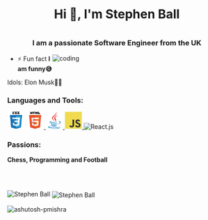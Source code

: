 <h1 align="center">Hi 👋, I'm Stephen Ball<h1>
<h3 align="center">I am a passionate Software Engineer from the UK</h3>

<img align="right" alt="coding" width="400" src="https://user-images.githubusercontent.com/55389276/140866485-8fb1c876-9a8f-4d6a-98dc-08c4981eaf70.gif">





- ⚡ Fun fact **I am funny😅**
<p>
  Idols:
  Elon Musk🧑‍💻

  
  </p>

</p>

<h3 align="left">Languages and Tools:</h3>
<img src="https://raw.githubusercontent.com/devicons/devicon/master/icons/css3/css3-original-wordmark.svg" alt="css3" width="40" height="40"/> </a> <a href="https://www.w3.org/html/" target="_blank" rel="noreferrer"> <img src="https://raw.githubusercontent.com/devicons/devicon/master/icons/html5/html5-original-wordmark.svg" alt="html5" width="40" height="40"/> </a> <a href="https://www.java.com" target="_blank" rel="noreferrer"> <img src="https://raw.githubusercontent.com/devicons/devicon/master/icons/java/java-original.svg" alt="java" width="40" height="40"/> </a> <a href="https://developer.mozilla.org/en-US/docs/Web/JavaScript" target="_blank" rel="noreferrer"> <img src="https://raw.githubusercontent.com/devicons/devicon/master/icons/javascript/javascript-original.svg" alt="javascript" width="40" height="40"/> </a>
  <img src="https://cdn.jsdelivr.net/gh/devicons/devicon/icons/react/react-original.svg" alt="React.js" width="40" height="40" />

<h3 align="left">Passions:</h3>
  <p><b>Chess, Programming and Football </b></a></p><br><br>

<p><img align="left" src="https://github-readme-stats.vercel.app/api/top-langs?username=StephenBal17&show_icons=true&locale=en&layout=compact" alt="Stephen Ball" /></p>

<p>&nbsp;<img align="center" src="https://github-readme-stats.vercel.app/api?username=StephenBall17&show_icons=true&locale=en" alt="Stephen Ball" /></p>

<p><img align="center" src="https://github-readme-streak-stats.herokuapp.com/?user=StephenBall17&" alt="ashutosh-pmishra" /></p>
